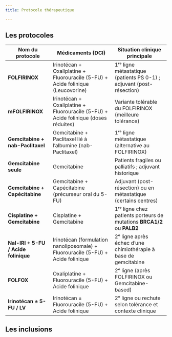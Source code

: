 ```yaml
---
title: Protocole thérapeutique

---
```



## Les protocoles

| **Nom du protocole**                 | **Médicaments (DCI)**                                                               | **Situation clinique principale**                                      |
| ------------------------------------ | ----------------------------------------------------------------------------------- | ---------------------------------------------------------------------- |
| **FOLFIRINOX**                       | Irinotécan + Oxaliplatine + Fluorouracile (5-FU) + Acide folinique (Leucovorine)    | 1ʳᵉ ligne métastatique (patients PS 0-1) ; adjuvant (post-résection)   |
| **mFOLFIRINOX**                      | Irinotécan + Oxaliplatine + Fluorouracile (5-FU) + Acide folinique (doses réduites) | Variante tolérable du FOLFIRINOX (meilleure tolérance)                 |
| **Gemcitabine + nab-Paclitaxel**     | Gemcitabine + Paclitaxel lié à l’albumine (nab-Paclitaxel)                          | 1ʳᵉ ligne métastatique (alternative au FOLFIRINOX)                     |
| **Gemcitabine seule**                | Gemcitabine                                                                         | Patients fragiles ou palliatifs ; adjuvant historique                  |
| **Gemcitabine + Capécitabine**       | Gemcitabine + Capécitabine (précurseur oral du 5-FU)                                | Adjuvant (post-résection) ou en métastatique (certains centres)        |
| **Cisplatine + Gemcitabine**         | Cisplatine + Gemcitabine                                                            | 1ʳᵉ ligne chez patients porteurs de mutations **BRCA1/2** ou **PALB2** |
| **Nal-IRI + 5-FU / Acide folinique** | Irinotécan (formulation nanoliposomale) + Fluorouracile (5-FU) + Acide folinique    | 2ᵉ ligne après échec d’une chimiothérapie à base de gemcitabine        |
| **FOLFOX**                           | Oxaliplatine + Fluorouracile (5-FU) + Acide folinique                               | 2ᵉ ligne (après FOLFIRINOX ou Gemcitabine-based)                       |
| **Irinotécan ± 5-FU / LV**           | Irinotécan ± Fluorouracile (5-FU) + Acide folinique                                 | 2ᵉ ligne ou rechute selon tolérance et contexte clinique               |





## Les inclusions



